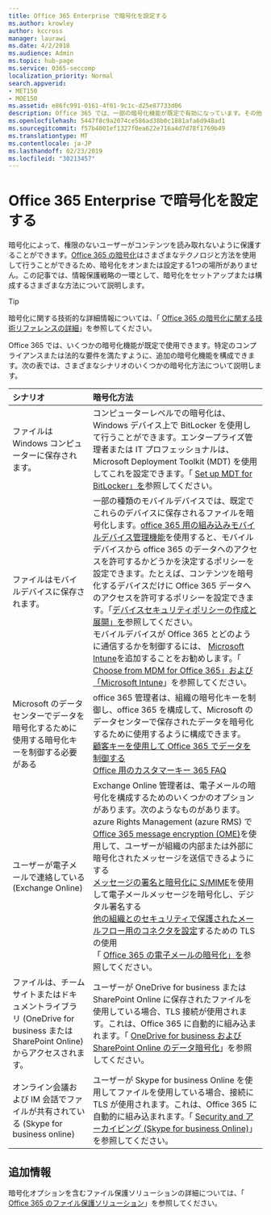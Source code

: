 ```yaml
---
title: Office 365 Enterprise で暗号化を設定する
ms.author: krowley
author: kccross
manager: laurawi
ms.date: 4/2/2018
ms.audience: Admin
ms.topic: hub-page
ms.service: O365-seccomp
localization_priority: Normal
search.appverid:
- MET150
- MOE150
ms.assetid: e86fc991-0161-4f01-9c1c-d25e87733d06
description: Office 365 では、一部の暗号化機能が既定で有効になっています。その他の機能は、特定のコンプライアンスまたは法的な要件を満たすように構成できます。
ms.openlocfilehash: 5447f8c9a2074ce586ad38b0c1881afa6d948ad1
ms.sourcegitcommit: f57b4001ef1327f0ea622e716a4d7d78f1769b49
ms.translationtype: MT
ms.contentlocale: ja-JP
ms.lasthandoff: 02/23/2019
ms.locfileid: "30213457"
---
```

# <a name="set-up-encryption-in-office-365-enterprise"></a>Office 365 Enterprise で暗号化を設定する

暗号化によって、権限のないユーザーがコンテンツを読み取れないように保護することができます。[Office 365 の暗号化](encryption.md)はさまざまなテクノロジと方法を使用して行うことができるため、暗号化をオンまたは設定する1つの場所がありません。この記事では、情報保護戦略の一環として、暗号化をセットアップまたは構成するさまざまな方法について説明します。 
  
> [!TIP]
> 暗号化に関する技術的な詳細情報については、「 [Office 365 の暗号化に関する技術リファレンスの詳細](technical-reference-details-about-encryption.md)」を参照してください。 
  
Office 365 では、いくつかの暗号化機能が既定で使用できます。特定のコンプライアンスまたは法的な要件を満たすように、追加の暗号化機能を構成できます。次の表では、さまざまなシナリオのいくつかの暗号化方法について説明します。
  
|**シナリオ**|**暗号化方法**|
|:-----|:-----|
|ファイルは Windows コンピューターに保存されます。  <br/> |コンピューターレベルでの暗号化は、Windows デバイス上で BitLocker を使用して行うことができます。エンタープライズ管理者または IT プロフェッショナルは、Microsoft Deployment Toolkit (MDT) を使用してこれを設定できます。「 [Set up MDT for BitLocker」を](https://go.microsoft.com/fwlink/?linkid=849282)参照してください。<br/> |
|ファイルはモバイルデバイスに保存されます。  <br/> |一部の種類のモバイルデバイスでは、既定でこれらのデバイスに保存されるファイルを暗号化します。[office 365 用の組み込みモバイルデバイス管理機能](https://support.office.com/article/a1da44e5-7475-4992-be91-9ccec25905b0)を使用すると、モバイルデバイスから office 365 のデータへのアクセスを許可するかどうかを決定するポリシーを設定できます。たとえば、コンテンツを暗号化するデバイスだけに Office 365 データへのアクセスを許可するポリシーを設定できます。「[デバイスセキュリティポリシーの作成と展開」を](https://support.office.com/article/d310f556-8bfb-497b-9bd7-fe3c36ea2fd6)参照してください。<br/> モバイルデバイスが Office 365 とどのように通信するかを制御するには、 [Microsoft Intune](https://aka.ms/qzln04)を追加することをお勧めします。「 [Choose from MDM for Office 365」および「Microsoft Intune](https://support.office.com/article/c93d9ab9-efb2-4349-9b93-30c30562ee22)」を参照してください。<br/> |
|Microsoft のデータセンターでデータを暗号化するために使用する暗号化キーを制御する必要がある  <br/> | office 365 管理者は、組織の暗号化キーを制御し、office 365 を構成して、Microsoft のデータセンターで保存されたデータを暗号化するために使用するように構成できます。  <br/> [顧客キーを使用して Office 365 でデータを制御する](controlling-your-data-using-customer-key.md) <br/> [Office 用のカスタマーキー 365 FAQ](service-encryption-with-customer-key-faq.md) <br/> |
|ユーザーが電子メールで連絡している (Exchange Online)  <br/> | Exchange Online 管理者は、電子メールの暗号化を構成するためのいくつかのオプションがあります。次のようなものがあります。<br/>  azure Rights Management (azure RMS) で[Office 365 message encryption (OME)](set-up-new-message-encryption-capabilities.md)を使用して、ユーザーが組織の内部または外部に暗号化されたメッセージを送信できるようにする  <br/>  [メッセージの署名と暗号化に S/MIME](https://aka.ms/c6dozg)を使用して電子メールメッセージを暗号化し、デジタル署名する  <br/>  [他の組織とのセキュリティで保護されたメールフロー用のコネクタを設定](https://aka.ms/hs809p)するための TLS の使用 <br/>  「 [Office 365 の電子メールの暗号化」を](https://aka.ms/hic3f7)参照してください。  <br/> |
|ファイルは、チームサイトまたはドキュメントライブラリ (OneDrive for business または SharePoint Online) からアクセスされます。  <br/> |ユーザーが OneDrive for business または SharePoint Online に保存されたファイルを使用している場合、TLS 接続が使用されます。これは、Office 365 に自動的に組み込まれます。「 [OneDrive for business および SharePoint Online のデータ暗号化](https://go.microsoft.com/fwlink/?linkid=526379)」を参照してください。<br/> |
|オンライン会議および IM 会話でファイルが共有されている (Skype for business online)  <br/> |ユーザーが Skype for business Online を使用してファイルを使用している場合、接続に TLS が使用されます。これは、Office 365 に自動的に組み込まれます。「 [Security and アーカイビング (Skype for business Online)](https://aka.ms/nuq4ws)」を参照してください。<br/> |
   
## <a name="additional-information"></a>追加情報

暗号化オプションを含むファイル保護ソリューションの詳細については、「 [Office 365 のファイル保護ソリューション](https://www.microsoft.com/en-us/download/details.aspx?id=55523)」を参照してください。
  


